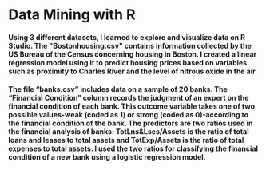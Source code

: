 # Data Mining with R
#### Using 3 different datasets, I learned to explore and visualize data on R Studio. The "Bostonhousing.csv" contains information collected by the US Bureau of the Census concerning housing in Boston. I created a linear regression model using it to predict housing prices based on variables such as proximity to Charles River and the level of nitrous oxide in the air. 

#### The file “banks.csv” includes data on a sample of 20 banks. The “Financial Condition” column records the judgment of an expert on the financial condition of each bank. This outcome variable takes one of two possible values-weak (coded as 1) or strong (coded as 0)-according to the financial condition of the bank. The predictors are two ratios used in the financial analysis of banks: TotLns&Lses/Assets is the ratio of total loans and leases to total assets and TotExp/Assets is the ratio of total expenses to total assets. I used the two ratios for classifying the financial condition of a new bank using a logistic regression model.

 
